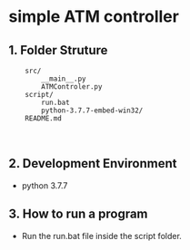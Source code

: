 # simple ATM controller

## 1. Folder Struture

```
    src/
        __main__.py
        ATMControler.py
    script/
        run.bat
        python-3.7.7-embed-win32/
    README.md

```

<br>

## 2. Development Environment

- python 3.7.7

## 3. How to run a program

- Run the run.bat file inside the script folder.
